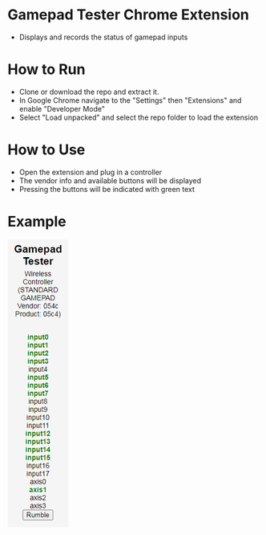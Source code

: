 # Gamepad Tester Chrome Extension
* Displays and records the status of gamepad inputs

# How to Run
* Clone or download the repo and extract it.
* In Google Chrome navigate to the "Settings" then "Extensions" and enable "Developer Mode"
* Select "Load unpacked" and select the repo folder to load the extension

# How to Use
* Open the extension and plug in a controller
* The vendor info and available buttons will be displayed
* Pressing the buttons will be indicated with green text

# Example
![screenshot](https://raw.githubusercontent.com/faizan-mac/Gamepad-Tester-Chrome-Extension/main/example.PNG)
